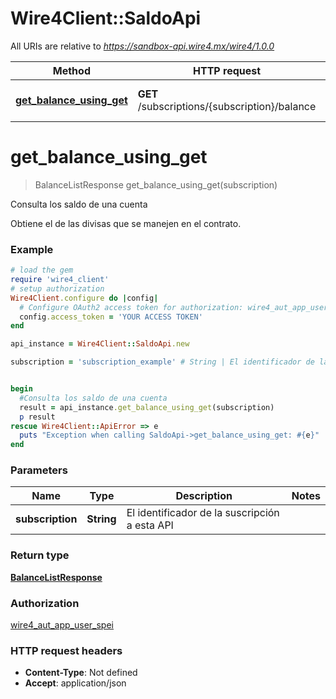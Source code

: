 # Wire4Client::SaldoApi

All URIs are relative to *https://sandbox-api.wire4.mx/wire4/1.0.0*

Method | HTTP request | Description
------------- | ------------- | -------------
[**get_balance_using_get**](SaldoApi.md#get_balance_using_get) | **GET** /subscriptions/{subscription}/balance | Consulta los saldo de una cuenta


# **get_balance_using_get**
> BalanceListResponse get_balance_using_get(subscription)

Consulta los saldo de una cuenta

Obtiene el de las divisas que se manejen en el contrato.

### Example
```ruby
# load the gem
require 'wire4_client'
# setup authorization
Wire4Client.configure do |config|
  # Configure OAuth2 access token for authorization: wire4_aut_app_user_spei
  config.access_token = 'YOUR ACCESS TOKEN'
end

api_instance = Wire4Client::SaldoApi.new

subscription = 'subscription_example' # String | El identificador de la suscripción a esta API


begin
  #Consulta los saldo de una cuenta
  result = api_instance.get_balance_using_get(subscription)
  p result
rescue Wire4Client::ApiError => e
  puts "Exception when calling SaldoApi->get_balance_using_get: #{e}"
end
```

### Parameters

Name | Type | Description  | Notes
------------- | ------------- | ------------- | -------------
 **subscription** | **String**| El identificador de la suscripción a esta API | 

### Return type

[**BalanceListResponse**](BalanceListResponse.md)

### Authorization

[wire4_aut_app_user_spei](../README.md#wire4_aut_app_user_spei)

### HTTP request headers

 - **Content-Type**: Not defined
 - **Accept**: application/json



